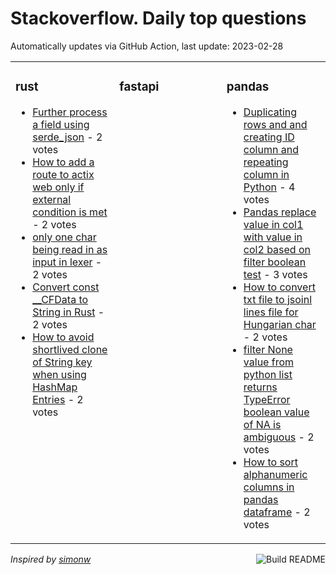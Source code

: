 # Stackoverflow. Daily top questions 

Automatically updates via GitHub Action, last update: <!-- date starts -->2023-02-28<!-- date ends -->


<table><tr><td valign="top" width="33%">

### rust
<!-- rust starts -->
* [Further process a field using serde_json](https://stackoverflow.com/questions/75582491/further-process-a-field-using-serde-json) - 2 votes
* [How to add a route to actix web only if external condition is met](https://stackoverflow.com/questions/75582355/how-to-add-a-route-to-actix-web-only-if-external-condition-is-met) - 2 votes
* [only one char being read in as input in lexer](https://stackoverflow.com/questions/75587325/only-one-char-being-read-in-as-input-in-lexer) - 2 votes
* [Convert const __CFData to String in Rust](https://stackoverflow.com/questions/75586685/convert-const-cfdata-to-string-in-rust) - 2 votes
* [How to avoid shortlived clone of String key when using HashMap Entries](https://stackoverflow.com/questions/75581811/how-to-avoid-short-lived-clone-of-string-key-when-using-hashmap-entries) - 2 votes
<!-- rust ends -->
</td><td valign="top" width="34%">


### fastapi
<!-- fastapi starts -->

<!-- fastapi ends -->
</td><td valign="top" width="34%">


### pandas
<!-- pandas starts -->
* [Duplicating rows and and creating ID column and repeating column in Python](https://stackoverflow.com/questions/75576409/duplicating-rows-and-and-creating-id-column-and-repeating-column-in-python) - 4 votes
* [Pandas replace value in col1 with value in col2 based on filter  boolean test](https://stackoverflow.com/questions/75586717/pandas-replace-value-in-col1-with-value-in-col2-based-on-filter-boolean-test) - 3 votes
* [How to convert txt file to jsoinl lines file for Hungarian char](https://stackoverflow.com/questions/75594111/how-to-convert-txt-file-to-jsoinl-lines-file-for-hungarian-char) - 2 votes
* [filter None value from python list returns TypeError boolean value of NA is ambiguous](https://stackoverflow.com/questions/75580189/filter-none-value-from-python-list-returns-typeerror-boolean-value-of-na-is-am) - 2 votes
* [How to sort alphanumeric columns in pandas dataframe](https://stackoverflow.com/questions/75583918/how-to-sort-alphanumeric-columns-in-pandas-dataframe) - 2 votes
<!-- pandas ends -->
</td></tr></table>

<a href="https://github.com/hp0404/hp0404/actions"><img src="https://github.com/hp0404/hp0404/workflows/Build%20README/badge.svg" align="right" alt="Build README"></a> <p>*Inspired by  [simonw](https://github.com/simonw/simonw)*</p>
